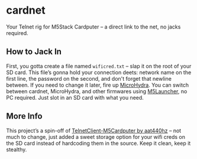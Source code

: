 # cardnet
Your Telnet rig for M5Stack Cardputer – a direct link to the net, no jacks required.

## How to Jack In
First, you gotta create a file named `wificred.txt` – slap it on the root of your SD card. This file’s gonna hold your connection deets: network name on the first line, the password on the second, and don't forget that newline between. If you need to change it later, fire up [MicroHydra](https://github.com/echo-lalia/MicroHydra). You can switch between cardnet, MicroHydra, and other firmwares using [M5Launcher](https://github.com/bmorcelli/M5Stick-Launcher/), no PC required. Just slot in an SD card with what you need.

## More Info
This project’s a spin-off of [TelnetClient-M5Cardputer by aat440hz](https://github.com/aat440hz/TelnetClient-M5Cardputer/) – not much to change, just added a sweet storage option for your wifi creds on the SD card instead of hardcoding them in the source. Keep it clean, keep it stealthy.
